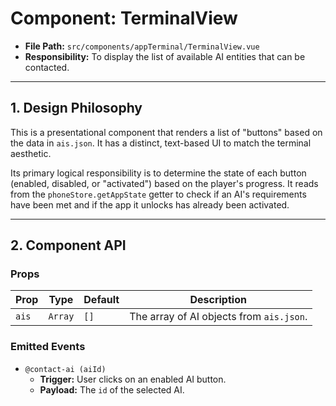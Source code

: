 # Component: TerminalView

- **File Path:** `src/components/appTerminal/TerminalView.vue`
- **Responsibility:** To display the list of available AI entities that can be contacted.

---

## 1. Design Philosophy

This is a presentational component that renders a list of "buttons" based on the data in `ais.json`. It has a distinct, text-based UI to match the terminal aesthetic.

Its primary logical responsibility is to determine the state of each button (enabled, disabled, or "activated") based on the player's progress. It reads from the `phoneStore.getAppState` getter to check if an AI's requirements have been met and if the app it unlocks has already been activated.

---

## 2. Component API

### Props

| Prop  | Type    | Default | Description                                   |
| ----- | ------- | ------- | --------------------------------------------- |
| `ais` | `Array` | `[]`    | The array of AI objects from `ais.json`.      |

### Emitted Events

-   `@contact-ai (aiId)`
    -   **Trigger:** User clicks on an enabled AI button.
    -   **Payload:** The `id` of the selected AI.
